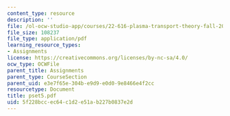 ```yaml
---
content_type: resource
description: ''
file: /ol-ocw-studio-app/courses/22-616-plasma-transport-theory-fall-2003/5f228bccec64c1d2e51ab227b0837e2d_pset5.pdf
file_size: 108237
file_type: application/pdf
learning_resource_types:
- Assignments
license: https://creativecommons.org/licenses/by-nc-sa/4.0/
ocw_type: OCWFile
parent_title: Assignments
parent_type: CourseSection
parent_uid: e3e7f65e-304b-e9d9-e0d0-9e8466e4f2cc
resourcetype: Document
title: pset5.pdf
uid: 5f228bcc-ec64-c1d2-e51a-b227b0837e2d
---
```

